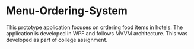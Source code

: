 # Menu-Ordering-System
This prototype application focuses on ordering food items in hotels. The application is developed in WPF and follows MVVM architecture. This was developed as part of college assignment.
